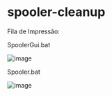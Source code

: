 # spooler-cleanup
Fila de Impressão:

SpoolerGui.bat

![image](https://user-images.githubusercontent.com/44811431/191831320-840f0b21-8d8a-4812-9a7f-92a7c61962c5.png)

Spooler.bat

![image](https://user-images.githubusercontent.com/44811431/191831729-2336de57-4847-434c-9cf7-16515e72fae9.png)
